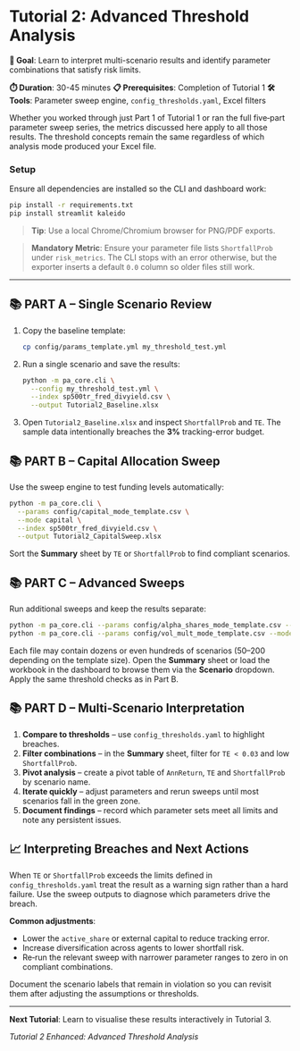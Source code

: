 # Tutorial 2: Advanced Threshold Analysis

**🎯 Goal**: Learn to interpret multi-scenario results and identify parameter combinations that satisfy risk limits.

**⏱️ Duration**: 30-45 minutes
**📋 Prerequisites**: Completion of Tutorial 1
**🛠️ Tools**: Parameter sweep engine, `config_thresholds.yaml`, Excel filters

Whether you worked through just Part&nbsp;1 of Tutorial&nbsp;1 or
ran the full five‑part parameter sweep series, the
metrics discussed here apply to all those results.  The
threshold concepts remain the same regardless of which
analysis mode produced your Excel file.

### Setup

Ensure all dependencies are installed so the CLI and dashboard work:

```bash
pip install -r requirements.txt
pip install streamlit kaleido
```

> **Tip**: Use a local Chrome/Chromium browser for PNG/PDF exports.

> **Mandatory Metric**: Ensure your parameter file lists `ShortfallProb`
> under `risk_metrics`. The CLI stops with an error otherwise, but the
> exporter inserts a default `0.0` column so older files still work.

---

## 📚 **PART A – Single Scenario Review**

1. Copy the baseline template:
   ```bash
   cp config/params_template.yml my_threshold_test.yml
   ```
2. Run a single scenario and save the results:
   ```bash
   python -m pa_core.cli \
     --config my_threshold_test.yml \
     --index sp500tr_fred_divyield.csv \
     --output Tutorial2_Baseline.xlsx
   ```
3. Open `Tutorial2_Baseline.xlsx` and inspect `ShortfallProb` and `TE`.
   The sample data intentionally breaches the **3%** tracking-error budget.

## 📚 **PART B – Capital Allocation Sweep**

Use the sweep engine to test funding levels automatically:

```bash
python -m pa_core.cli \
  --params config/capital_mode_template.csv \
  --mode capital \
  --index sp500tr_fred_divyield.csv \
  --output Tutorial2_CapitalSweep.xlsx
```

Sort the **Summary** sheet by `TE` or `ShortfallProb` to find compliant scenarios.

## 📚 **PART C – Advanced Sweeps**

Run additional sweeps and keep the results separate:

```bash
python -m pa_core.cli --params config/alpha_shares_mode_template.csv --mode alpha_shares --index sp500tr_fred_divyield.csv --output Tutorial2_AlphaSweep.xlsx
python -m pa_core.cli --params config/vol_mult_mode_template.csv --mode vol_mult --index sp500tr_fred_divyield.csv --output Tutorial2_VolSweep.xlsx
```

Each file may contain dozens or even hundreds of scenarios (50–200 depending on
the template size). Open the **Summary** sheet or load the workbook in the
dashboard to browse them via the **Scenario** dropdown. Apply the same
threshold checks as in Part B.

## 📚 **PART D – Multi‑Scenario Interpretation**

1. **Compare to thresholds** – use `config_thresholds.yaml` to highlight breaches.
2. **Filter combinations** – in the **Summary** sheet, filter for `TE < 0.03` and low `ShortfallProb`.
3. **Pivot analysis** – create a pivot table of `AnnReturn`, `TE` and `ShortfallProb` by scenario name.
4. **Iterate quickly** – adjust parameters and rerun sweeps until most scenarios fall in the green zone.
5. **Document findings** – record which parameter sets meet all limits and note any persistent issues.

## 📈 **Interpreting Breaches and Next Actions**

When `TE` or `ShortfallProb` exceeds the limits defined in `config_thresholds.yaml` treat the result as a warning sign rather than a hard failure. Use the sweep outputs to diagnose which parameters drive the breach.

**Common adjustments**:
* Lower the `active_share` or external capital to reduce tracking error.
* Increase diversification across agents to lower shortfall risk.
* Re‑run the relevant sweep with narrower parameter ranges to zero in on compliant combinations.

Document the scenario labels that remain in violation so you can revisit them after adjusting the assumptions or thresholds.

---

**Next Tutorial**: Learn to visualise these results interactively in Tutorial 3.

*Tutorial 2 Enhanced: Advanced Threshold Analysis*

